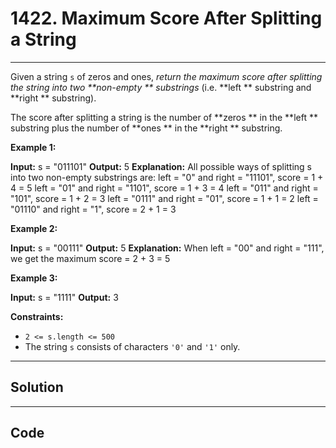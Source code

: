 # 1422. Maximum Score After Splitting a String

---

Given a string `s` of zeros and ones, _return the maximum score after splitting the string into two **non-empty ** substrings_ (i.e. **left ** substring and **right ** substring).

The score after splitting a string is the number of **zeros ** in the **left ** substring plus the number of **ones ** in the **right ** substring.

 

**Example 1:**


**Input:** s = "011101"
**Output:** 5 
**Explanation:** 
All possible ways of splitting s into two non-empty substrings are:
left = "0" and right = "11101", score = 1 + 4 = 5 
left = "01" and right = "1101", score = 1 + 3 = 4 
left = "011" and right = "101", score = 1 + 2 = 3 
left = "0111" and right = "01", score = 1 + 1 = 2 
left = "01110" and right = "1", score = 2 + 1 = 3


**Example 2:**


**Input:** s = "00111"
**Output:** 5
**Explanation:** When left = "00" and right = "111", we get the maximum score = 2 + 3 = 5


**Example 3:**


**Input:** s = "1111"
**Output:** 3


 

**Constraints:**

  * `2 <= s.length <= 500`
  * The string `s` consists of characters `'0'` and `'1'` only.

---

## Solution



---

## Code
```python


```